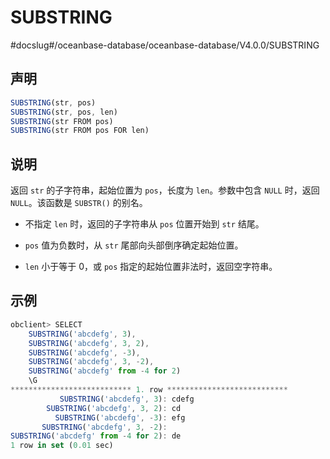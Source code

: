 SUBSTRING 
==============================
#docslug#/oceanbase-database/oceanbase-database/V4.0.0/SUBSTRING


声明 
-----------------------

```javascript
SUBSTRING(str, pos)  
SUBSTRING(str, pos, len)         
SUBSTRING(str FROM pos)      
SUBSTRING(str FROM pos FOR len)
```



说明 
-----------------------

返回 `str` 的子字符串，起始位置为 `pos`，长度为 `len`。参数中包含 `NULL` 时，返回 `NULL`。该函数是 `SUBSTR()` 的别名。

* 不指定 `len` 时，返回的子字符串从 `pos` 位置开始到 `str` 结尾。

  

* `pos` 值为负数时，从 `str` 尾部向头部倒序确定起始位置。

  

* `len` 小于等于 0，或 `pos` 指定的起始位置非法时，返回空字符串。

  




示例 
-----------------------

```javascript
obclient> SELECT
    SUBSTRING('abcdefg', 3),
    SUBSTRING('abcdefg', 3, 2),
    SUBSTRING('abcdefg', -3),
    SUBSTRING('abcdefg', 3, -2),
    SUBSTRING('abcdefg' from -4 for 2)
    \G
*************************** 1. row ***************************
           SUBSTRING('abcdefg', 3): cdefg
        SUBSTRING('abcdefg', 3, 2): cd
          SUBSTRING('abcdefg', -3): efg
       SUBSTRING('abcdefg', 3, -2):
SUBSTRING('abcdefg' from -4 for 2): de
1 row in set (0.01 sec)
```


